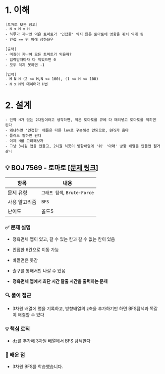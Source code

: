 # 1. 이해

```
[토마토 보관 창고]
- N x M x H
- 하루가 지나면 익은 토마토가 '인접한' 익지 않은 토마토에 영향을 줘서 익게 됨
- 인접 == 위 아래 상하좌우

[출력]
- 며칠이 지나야 모든 토마토가 익을까?
- 입력받자마자 다 익었으면 0
- 모두 익지 못하면 -1

[입력]
- M N H (2 <= M,N <= 100), (1 <= H <= 100)
- N x M의 데이터가 H번
```

# 2. 설계

```
- 만약 H가 없는 2차원이라고 생각하면, 익은 토마토를 큐에 다 때려넣고 토마토를 익히면 된다
- 왜냐하면 '인접한' 애들은 다른 lev로 구분해선 안되므로, BFS가 옳다
- 플러드 필하면 된다
- 이제 H를 고려해보자
- 그냥 3차원 맵을 만들고, 2차원 하듯이 방향배열에 '위' '아래' 방향 배열을 만들면 될거같다
```

## 💡 BOJ 7569 - 토마토 [[문제 링크](https://www.acmicpc.net/problem/7569)]

| 항목 | 내용 |
|------|------|
| 문제 유형 | `그래프 탐색`, `Brute-Force` |
| 사용 알고리즘 | `BFS` |
| 난이도 | 골드5 |

### ✅ 문제 설명
- 정육면체 맵이 있고, 갈 수 있는 칸과 갈 수 없는 칸이 있음

- 인접한 6칸으로 이동 가능

- 바깥면은 못감

- 출구를 통해서만 나갈 수 있음

- **정육면체 맵에서 최단 시간 탈출 시간을 출력하는 문제**

### 🔍 풀이 접근
- 3차원 배열에 맵을 기록하고, 방향배열의 z축을 추가하기만 하면 BFS탐색과 똑같이 해결할 수 있다

### 💡 핵심 로직
- dz를 추가해 3차원 배열에서 BFS 탐색한다

### 📌 배운 점
- 3차원 BFS를 학습했습니다.